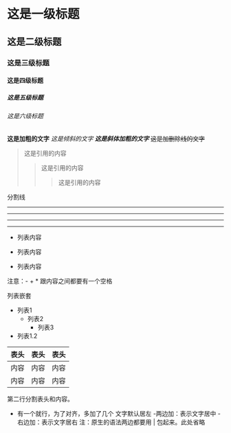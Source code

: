 
# 这是一级标题
## 这是二级标题
### 这是三级标题
#### 这是四级标题
##### 这是五级标题
###### 这是六级标题


**这是加粗的文字**
*这是倾斜的文字*
***这是斜体加粗的文字***
~~这是加删除线的文字~~


>这是引用的内容
>>这是引用的内容
>>>这是引用的内容

分割线

---
----
***
*****


- 列表内容
+ 列表内容
* 列表内容

注意：- + * 跟内容之间都要有一个空格

列表嵌套

* 列表1
  * 列表2
    * 列表3
* 列表1.2


表头|表头|表头
---|:--:|---:
内容|内容|内容
内容|内容|内容

第二行分割表头和内容。
- 有一个就行，为了对齐，多加了几个
文字默认居左
-两边加：表示文字居中
-右边加：表示文字居右
注：原生的语法两边都要用 | 包起来。此处省略
